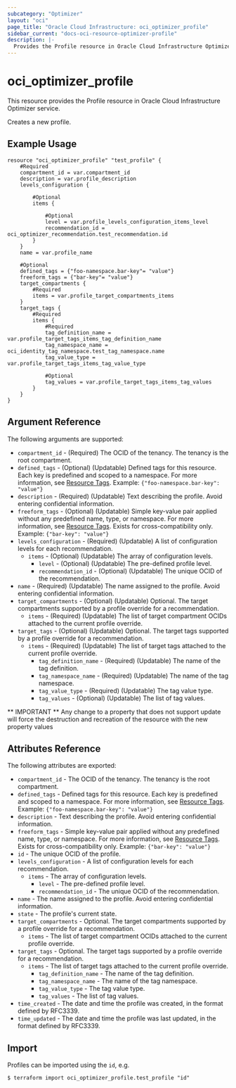 ```yaml
---
subcategory: "Optimizer"
layout: "oci"
page_title: "Oracle Cloud Infrastructure: oci_optimizer_profile"
sidebar_current: "docs-oci-resource-optimizer-profile"
description: |-
  Provides the Profile resource in Oracle Cloud Infrastructure Optimizer service
---
```


# oci_optimizer_profile
This resource provides the Profile resource in Oracle Cloud Infrastructure Optimizer service.

Creates a new profile.


## Example Usage

```hcl
resource "oci_optimizer_profile" "test_profile" {
	#Required
	compartment_id = var.compartment_id
	description = var.profile_description
	levels_configuration {

		#Optional
		items {

			#Optional
			level = var.profile_levels_configuration_items_level
			recommendation_id = oci_optimizer_recommendation.test_recommendation.id
		}
	}
	name = var.profile_name

	#Optional
	defined_tags = {"foo-namespace.bar-key"= "value"}
	freeform_tags = {"bar-key"= "value"}
	target_compartments {
		#Required
		items = var.profile_target_compartments_items
	}
	target_tags {
		#Required
		items {
			#Required
			tag_definition_name = var.profile_target_tags_items_tag_definition_name
			tag_namespace_name = oci_identity_tag_namespace.test_tag_namespace.name
			tag_value_type = var.profile_target_tags_items_tag_value_type

			#Optional
			tag_values = var.profile_target_tags_items_tag_values
		}
	}
}
```

## Argument Reference

The following arguments are supported:

* `compartment_id` - (Required) The OCID of the tenancy. The tenancy is the root compartment.
* `defined_tags` - (Optional) (Updatable) Defined tags for this resource. Each key is predefined and scoped to a namespace. For more information, see [Resource Tags](https://docs.cloud.oracle.com/iaas/Content/General/Concepts/resourcetags.htm).  Example: `{"foo-namespace.bar-key": "value"}` 
* `description` - (Required) (Updatable) Text describing the profile. Avoid entering confidential information.
* `freeform_tags` - (Optional) (Updatable) Simple key-value pair applied without any predefined name, type, or namespace. For more information, see [Resource Tags](https://docs.cloud.oracle.com/iaas/Content/General/Concepts/resourcetags.htm). Exists for cross-compatibility only.  Example: `{"bar-key": "value"}` 
* `levels_configuration` - (Required) (Updatable) A list of configuration levels for each recommendation.
	* `items` - (Optional) (Updatable) The array of configuration levels.
		* `level` - (Optional) (Updatable) The pre-defined profile level.
		* `recommendation_id` - (Optional) (Updatable) The unique OCID of the recommendation.
* `name` - (Required) (Updatable) The name assigned to the profile. Avoid entering confidential information.
* `target_compartments` - (Optional) (Updatable) Optional. The target compartments supported by a profile override for a recommendation. 
	* `items` - (Required) (Updatable) The list of target compartment OCIDs attached to the current profile override.
* `target_tags` - (Optional) (Updatable) Optional. The target tags supported by a profile override for a recommendation. 
	* `items` - (Required) (Updatable) The list of target tags attached to the current profile override.
		* `tag_definition_name` - (Required) (Updatable) The name of the tag definition.
		* `tag_namespace_name` - (Required) (Updatable) The name of the tag namespace.
		* `tag_value_type` - (Required) (Updatable) The tag value type.
		* `tag_values` - (Optional) (Updatable) The list of tag values.


** IMPORTANT **
Any change to a property that does not support update will force the destruction and recreation of the resource with the new property values

## Attributes Reference

The following attributes are exported:

* `compartment_id` - The OCID of the tenancy. The tenancy is the root compartment.
* `defined_tags` - Defined tags for this resource. Each key is predefined and scoped to a namespace. For more information, see [Resource Tags](https://docs.cloud.oracle.com/iaas/Content/General/Concepts/resourcetags.htm).  Example: `{"foo-namespace.bar-key": "value"}` 
* `description` - Text describing the profile. Avoid entering confidential information.
* `freeform_tags` - Simple key-value pair applied without any predefined name, type, or namespace. For more information, see [Resource Tags](https://docs.cloud.oracle.com/iaas/Content/General/Concepts/resourcetags.htm). Exists for cross-compatibility only.  Example: `{"bar-key": "value"}` 
* `id` - The unique OCID of the profile.
* `levels_configuration` - A list of configuration levels for each recommendation.
	* `items` - The array of configuration levels.
		* `level` - The pre-defined profile level.
		* `recommendation_id` - The unique OCID of the recommendation.
* `name` - The name assigned to the profile. Avoid entering confidential information.
* `state` - The profile's current state.
* `target_compartments` - Optional. The target compartments supported by a profile override for a recommendation. 
	* `items` - The list of target compartment OCIDs attached to the current profile override.
* `target_tags` - Optional. The target tags supported by a profile override for a recommendation. 
	* `items` - The list of target tags attached to the current profile override.
		* `tag_definition_name` - The name of the tag definition.
		* `tag_namespace_name` - The name of the tag namespace.
		* `tag_value_type` - The tag value type.
		* `tag_values` - The list of tag values.
* `time_created` - The date and time the profile was created, in the format defined by RFC3339.
* `time_updated` - The date and time the profile was last updated, in the format defined by RFC3339.

## Import

Profiles can be imported using the `id`, e.g.

```
$ terraform import oci_optimizer_profile.test_profile "id"
```

